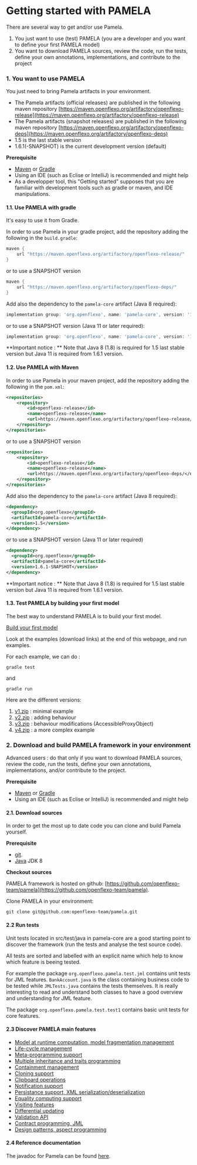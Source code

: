 # Getting started with PAMELA

There are several way to get and/or use Pamela.

1. You just want to use (test) PAMELA (you are a developer and you want to define your first PAMELA model)
2. You want to download PAMELA sources, review the code, run the tests, define your own annotations, implementations, and contribute to the project

### 1. You want to use PAMELA

You just need to bring Pamela artifacts in your environment.

- The Pamela artifacts (official releases) are published in the following maven repository [https://maven.openflexo.org/artifactory/openflexo-release](https://maven.openflexo.org/artifactory/openflexo-release)
- The Pamela artifacts (snapshot releases) are published in the following maven repository [https://maven.openflexo.org/artifactory/openflexo-deps](https://maven.openflexo.org/artifactory/openflexo-deps)
- 1.5 is the last stable version
- 1.6.1(-SNAPSHOT) is the current development version (default)

**Prerequisite**

- [Maven](https://maven.apache.org/) or [Gradle](https://gradle.org)
- Using an IDE (such as Eclise or IntelliJ) is recommended and might help
- As a developper tool, this "Getting started" supposes that you are familiar with development tools such as gradle or maven, and IDE manipulations.

#### 1.1. Use PAMELA with gradle

It's easy to use it from Gradle. 

In order to use Pamela in your gradle project, add the repository adding the following in the `build.gradle`:

```groovy
maven {
    url "https://maven.openflexo.org/artifactory/openflexo-release/"
}
```

or to use a SNAPSHOT version

```groovy
maven {
    url "https://maven.openflexo.org/artifactory/openflexo-deps/"
}
```

Add also the dependency to the `pamela-core` artifact (Java 8 required):

```groovy
implementation group: 'org.openflexo', name: 'pamela-core', version: '1.5'
```

or to use a SNAPSHOT version (Java 11 or later required):

```groovy
implementation group: 'org.openflexo', name: 'pamela-core', version: '1.6.1-SNAPSHOT'
```

**Important notice : **
Note that Java 8 (1.8) is required for 1.5 last stable version but Java 11 is required from 1.6.1 version.

#### 1.2. Use PAMELA with Maven

In order to use Pamela in your maven project, add the repository adding the following in the `pom.xml`:

```xml
<repositories>
    <repository>
        <id>openflexo-release</id>
        <name>openflexo-release</name>
        <url>https://maven.openflexo.org/artifactory/openflexo-release/</url>
    </repository>
</repositories>
```

or to use a SNAPSHOT version

```xml
<repositories>
    <repository>
        <id>openflexo-release</id>
        <name>openflexo-release</name>
        <url>https://maven.openflexo.org/artifactory/openflexo-deps/</url>
    </repository>
</repositories>
```

Add also the dependency to the `pamela-core` artifact (Java 8 required):

```xml
<dependency>
  <groupId>org.openflexo</groupId>
  <artifactId>pamela-core</artifactId>
  <version>1.5</version>
</dependency>
```

or to use a SNAPSHOT version (Java 11 or later required)

```xml
<dependency>
  <groupId>org.openflexo</groupId>
  <artifactId>pamela-core</artifactId>
  <version>1.6.1-SNAPSHOT</version>
</dependency>
```

**Important notice : **
Note that Java 8 (1.8) is required for 1.5 last stable version but Java 11 is required from 1.6.1 version.

#### 1.3. Test PAMELA by building your first model

The best way to understand PAMELA is to build your first model.

[Build your first model](./example.html)

Look at the examples (download links) at the end of this webpage, and run examples.

For each example, we can do :

```
gradle test
```

and

```
gradle run
```

Here are the different versions:

1. [v1.zip](https://support.openflexo.org/images/components/pamela/examples/v1.zip) : minimal example
2. [v2.zip](https://support.openflexo.org/images/components/pamela/examples/v2.zip) : adding behaviour
3. [v3.zip](https://support.openflexo.org/images/components/pamela/examples/v3.zip) : behaviour modifications (AccessibleProxyObject)
4. [v4.zip](https://support.openflexo.org/images/components/pamela/examples/v4.zip) : a more complex example

### 2. Download and build PAMELA framework in your environment

Advanced users : do that only if you want to download PAMELA sources, review the code, run the tests, define your own annotations, implementations, and/or contribute to the project.

**Prerequisite**

- [Maven](https://maven.apache.org/) or [Gradle](https://gradle.org)
- Using an IDE (such as Eclise or IntelliJ) is recommended and might help

#### 2.1. Download sources

In order to get the most up to date code you can clone and build Pamela yourself.

**Prerequisite**

- [git](https://git-scm.com).
- [Java](http://www.oracle.com/technetwork/java/index.html) JDK 8

**Checkout sources**

PAMELA framework is hosted on github: [https://github.com/openflexo-team/pamela](https://github.com/openflexo-team/pamela).

Clone PAMELA in your environment:

```
git clone git@github.com:openflexo-team/pamela.git
```

#### 2.2 Run tests

Unit tests located in src/test/java in pamela-core are a good starting point to discover the framework (run the tests and analyse the test source code).

All tests are sorted and labelled with an explicit name which help to know which feature is beeing tested.

For example the package ``org.openflexo.pamela.test.jml`` contains unit tests for JML features. ``BankAccount.java`` is the class containing business code to be tested while ``JMLTests.java`` contains the tests themselves. It is really interesting to read and understand both classes to have a good overview and understanding for JML feature.

The package ``org.openflexo.pamela.test.test1`` contains basic unit tests for core features.

#### 2.3 Discover PAMELA main features

- [Model at runtime computation, model fragmentation management](./pamela-core/1-model_at_runtime.html)
- [Life-cycle management](./pamela-core/2-life_cycle_management.html)
- [Meta-programming support](./pamela-core/3-metaprogramming_support.html)
- [Multiple inheritance and traits programming](./pamela-core/4-multiple_inheritance.html)
- [Containment management](./pamela-core/5-containment_management.html)
- [Cloning support](./pamela-core/6-cloning_support.html)
- [Clipboard operations](./pamela-core/7-clipboard_operations.html)
- [Notification support](./pamela-core/8-notification_support.html)
- [Persistance support, XML serialization/deserialization](./pamela-core/9-persistence_support.html)
- [Equality computing support](./pamela-core/10-equality_computing.html)
- [Visiting features](./pamela-core/11-visiting_features.html)
- [Differential updating](./pamela-core/12-differential_updating.html)
- [Validation API](./pamela-core/13-validation_api.html)
- [Contract programming, JML](./pamela-core/14-jml.html)
- [Design patterns, aspect programming](./pamela-core/15-design_patterns.html)

#### 2.4 Reference documentation

The javadoc for Pamela can be found [here](./pamela-core/apidocs/index.html).

   
  
